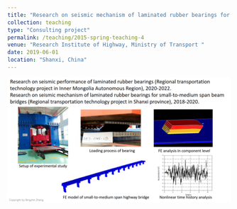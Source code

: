 ```yaml
---
title: "Research on seismic mechanism of laminated rubber bearings for small-to-medium span beam bridges (Regional transportation technology project in Shanxi province)"
collection: teaching
type: "Consulting project"
permalink: /teaching/2015-spring-teaching-4
venue: "Research Institute of Highway, Ministry of Transport "
date: 2019-06-01
location: "Shanxi, China"
---
```


![Project_4](/images/layout_4.png)

